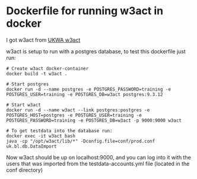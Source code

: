 Dockerfile for running w3act in docker
==============================================

I got w3act from [UKWA w3act](https://github.com/ukwa/w3act)

w3act is setup to run with a postgres database, to test this dockerfile just run:

```
# Create w3act docker-container
docker build -t w3act .

# Start postgres
docker run -d --name postgres -e POSTGRES_PASSWORD=training -e POSTGRES_USER=training -e POSTGRES_DB=w3act postgres:9.3.12 

# Start w3act
docker run -d --name w3act --link postgres:postgres -e POSTGRES_HOST=postgres -e POSTGRES_USER=training -e POSTGRES_PASSWORD=training -e POSTGRES_DB=w3act -p 9000:9000 w3act

# To get testdata into the database run:
docker exec -it w3act bash
java -cp "/opt/w3act/lib/*" -Dconfig.file=conf/prod.conf uk.bl.db.DataImport
```

Now w3act should be up on localhost:9000, and you can log into it with the users that was imported from the
testdata-accounts.yml file (located in the conf directory)

